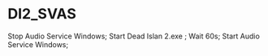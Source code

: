 # DI2_SVAS
Stop Audio Service Windows; Start Dead Islan 2.exe ; Wait 60s; Start Audio Service Windows; 
